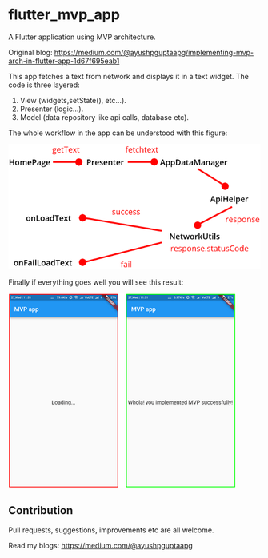 # flutter_mvp_app

A Flutter application using MVP architecture.

Original blog: https://medium.com/@ayushpguptaapg/implementing-mvp-arch-in-flutter-app-1d67f695eab1

This app fetches a text from network and displays it in a text widget.
The code is three layered:
1. View (widgets,setState(), etc...).
2. Presenter (logic...).
3. Model (data repository like api calls, database etc).

The whole workflow in the app can be understood with this figure:


![](https://github.com/apgapg/flutter_mvp_app/blob/master/screenshots/mvp_flow.png)


Finally if everything goes well you will see this result:

![](https://github.com/apgapg/flutter_mvp_app/blob/master/screenshots/mvp_result.png)


## Contribution

Pull requests, suggestions, improvements etc are all welcome.

Read my blogs: https://medium.com/@ayushpguptaapg
